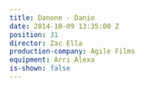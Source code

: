 ```yaml
---
title: Danone - Danio
date: 2014-10-09 13:35:00 Z
position: 31
director: Zac Ella
production-company: Agile Films
equipment: Arri Alexa
is-shown: false
---
```


